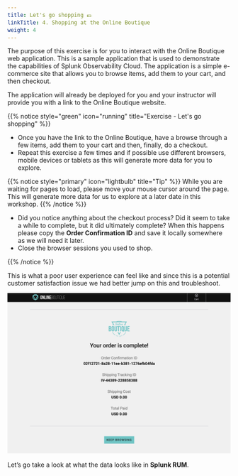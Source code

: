 ```yaml
---
title: Let's go shopping 💶
linkTitle: 4. Shopping at the Online Boutique
weight: 4
---
```


The purpose of this exercise is for you to interact with the Online Boutique web application.  This is a sample application that is used to demonstrate the capabilities of Splunk Observability Cloud. The application is a simple e-commerce site that allows you to browse items, add them to your cart, and then checkout.

The application will already be deployed for you and your instructor will provide you with a link to the Online Boutique website.

{{% notice style="green" icon="running" title="Exercise - Let's go shopping" %}}

* Once you have the link to the Online Boutique, have a browse through a few items, add them to your cart and then, finally, do a checkout.
* Repeat this exercise a few times and if possible use different browsers, mobile devices or tablets as this will generate more data for you to explore.

{{% notice style="primary" icon="lightbulb" title="Tip" %}}
While you are waiting for pages to load, please move your mouse cursor around the page. This will generate more data for us to explore at a later date in this workshop.
{{% /notice %}}

* Did you notice anything about the checkout process? Did it seem to take a while to complete, but it did ultimately complete? When this happens please copy the **Order Confirmation ID** and save it locally somewhere as we will need it later.
* Close the browser sessions you used to shop.

{{% /notice %}}

This is what a poor user experience can feel like and since this is a potential customer satisfaction issue we had better jump on this and troubleshoot.

![Online Boutique](images/shop.png)

Let’s go take a look at what the data looks like in **Splunk RUM**.
